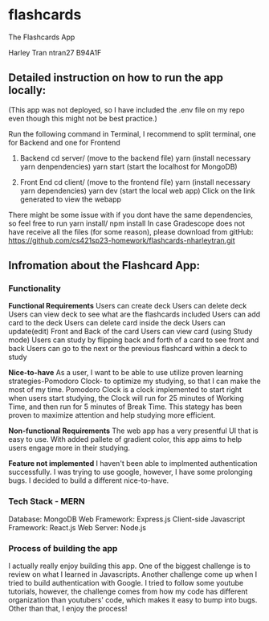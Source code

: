# flashcards
The Flashcards App

Harley Tran 
ntran27
B94A1F

## Detailed instruction on how to run the app locally: ##
(This app was not deployed, so I have included the .env file on my repo even though this might not be best practice.)

Run the following command in Terminal, I recommend to split terminal, one for Backend and one for Frontend

1. Backend 
cd server/ (move to the backend file)
yarn (install necessary yarn denpendencies)
yarn start (start the localhost for MongoDB)

2. Front End 
cd client/  (move to the frontend file)
yarn    (install necessary yarn dependencies)
yarn dev    (start the local web app)
Click on the link generated to view the webapp 

There might be some issue with if you dont have the same dependencies, so feel free to run yarn install/ npm install 
In case Gradescope does not have receive all the files (for some reason), please download from gitHub: 
https://github.com/cs421sp23-homework/flashcards-nharleytran.git

## Infromation about the Flashcard App: ##

### Functionality
 
**Functional Requirements**
Users can create deck
Users can delete deck
Users can view deck to see what are the flashcards included 
Users can add card to the deck 
Users can delete card inside the deck
Users can update(edit) Front and Back of the card 
Users can view card (using Study mode)
Users can study by flipping back and forth of a card to see front and back
Users can go to the next or the previous flashcard within a deck to study 

**Nice-to-have**
As a user, I want to be able to use utilize proven learning strategies-Pomodoro Clock- 
to optimize my studying, so that I can make the most of my time. 
Pomodoro Clock is a clock implemented to start right when users start studying, the 
Clock will run for 25 minutes of Working Time, and then run for 5 minutes of Break Time.
This stategy has been proven to maximize attention and help studying more efficient. 

**Non-functional Requirements**
The web app has a very presentful UI that is easy to use. With added pallete of gradient color,
this app aims to help users engage more in their studying.

**Feature not implemented**
I haven't been able to implmented authentication successfully. I was trying to use google, however,
I have some prolonging bugs. I decided to build a different nice-to-have.

### Tech Stack - MERN
Database: MongoDB
Web Framework: Express.js
Client-side Javascript Framework: React.js
Web Server: Node.js

### Process of building the app
I actually really enjoy building this app. One of the biggest challenge is to review on what I learned in Javascripts. 
Another challenge come up when I tried to build authentication with Google. I tried to follow some youtube tutorials,
however, the challenge comes from how my code has different organization than youtubers' code, which makes it easy
to bump into bugs. 
Other than that, I enjoy the process!
